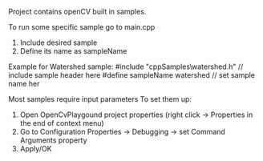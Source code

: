Project contains openCV built in samples.

To run some specific sample go to main.cpp
1) Include desired sample
2) Define its name as sampleName

Example for Watershed sample:
#include "cppSamples\watershed.h"	// include sample header here
#define sampleName watershed		// set sample name her

Most samples require input parameters
To set them up:
1) Open OpenCvPlaygound project properties (right click -> Properties in the end of context menu)
2) Go to Configuration Properties -> Debugging -> set Command Arguments property
3) Apply/OK
